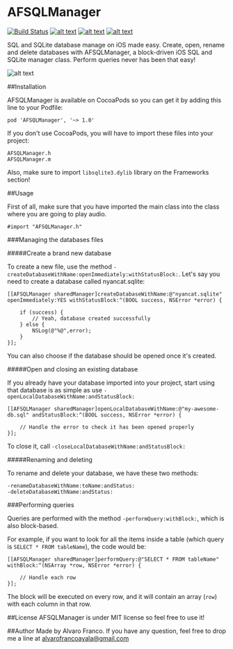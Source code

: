 AFSQLManager
==============

[![Build Status](https://travis-ci.org/AlvaroFranco/AFSQLManager.svg?branch=v1.0)](https://travis-ci.org/AlvaroFranco/AFSQLManager)
[![alt text](https://cocoapod-badges.herokuapp.com/v/AFSQLManager/badge.png "")]()
[![alt text](https://cocoapod-badges.herokuapp.com/p/AFSQLManager/badge.png "")]()
[![alt text](https://camo.githubusercontent.com/f513623dcee61532125032bbf1ddffda06ba17c7/68747470733a2f2f676f2d736869656c64732e6865726f6b756170702e636f6d2f6c6963656e73652d4d49542d626c75652e706e67 "")]()

SQL and SQLite database manage on iOS made easy. Create, open, rename and delete databases with AFSQLManager, a block-driven iOS SQL and SQLite manager class. Perform queries never has been that easy!

![alt text](https://raw.github.com/AlvaroFranco/AFSQLManager/master/preview.gif "Preview")

##Installation

AFSQLManager is available on CocoaPods so you can get it by adding this line to your Podfile:
	
	pod 'AFSQLManager', '~> 1.0'
	
If you don't use CocoaPods, you will have to import these files into your project:

	AFSQLManager.h
	AFSQLManager.m
	
Also, make sure to import ```libsqlite3.dylib``` library on the Frameworks section!

##Usage

First of all, make sure that you have imported the main class into the class where you are going to play audio.

	#import "AFSQLManager.h"
	
###Managing the databases files

#####Create a brand new database

To create a new file, use the method ```-createDatabaseWithName:openImmediately:withStatusBlock:```. Let's say you need to create a database called nyancat.sqlite:

    [[AFSQLManager sharedManager]createDatabaseWithName:@"nyancat.sqlite" openImmediately:YES withStatusBlock:^(BOOL success, NSError *error) {
        
        if (success) {
        	// Yeah, database created successfully
        } else {
        	NSLog(@"%@",error);
        }
    }];

You can also choose if the database should be opened once it's created.
    
#####Open and closing an existing database

If you already have your database imported into your project, start using that database is as simple as use ```-openLocalDatabaseWithName:andStatusBlock:```

	[[AFSQLManager sharedManager]openLocalDatabaseWithName:@"my-awesome-db.sql" andStatusBlock:^(BOOL success, NSError *error) {
        
        // Handle the error to check it has been opened properly
    }];
    
To close it, call ```-closeLocalDatabaseWithName:andStatusBlock:```

#####Renaming and deleting

To rename and delete your database, we have these two methods:

	-renameDatabaseWithName:toName:andStatus:
	-deleteDatabaseWithName:andStatus:
		
###Performing queries

Queries are performed with the method ```-performQuery:withBlock:```, which is also block-based.

For example, if you want to look for all the items inside a table (which query is ```SELECT * FROM tableName```), the code would be:
	
	[[AFSQLManager sharedManager]performQuery:@"SELECT * FROM tableName" withBlock:^(NSArray *row, NSError *error) {
        
        // Handle each row
    }];
    
The block will be executed on every row, and it will contain an array (```row```) with each column in that row.

##License
AFSQLManager is under MIT license so feel free to use it!

##Author
Made by Alvaro Franco. If you have any question, feel free to drop me a line at [alvarofrancoayala@gmail.com](mailto:alvarofrancoayala@gmail.com)
